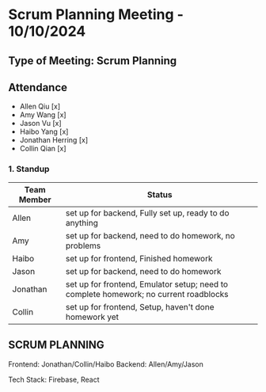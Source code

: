 # Scrum Planning Meeting - 10/10/2024

## Type of Meeting: Scrum Planning

## Attendance

- Allen Qiu [x]
- Amy Wang [x]
- Jason Vu [x]
- Haibo Yang [x]
- Jonathan Herring [x]
- Collin Qian [x]

### 1. Standup

| Team Member | Status                                                                                |
| ----------- | ------------------------------------------------------------------------------------- |
| Allen       | set up for backend, Fully set up, ready to do anything                                               |
| Amy         | set up for backend, need to do homework, no problems                                  |
| Haibo       | set up for frontend, Finished homework                                                |
| Jason       | set up for backend, need to do homework                                |
| Jonathan    | set up for frontend, Emulator setup; need to complete homework; no current roadblocks |
| Collin      | set up for frontend, Setup, haven't done homework yet                                 |

## SCRUM PLANNING

Frontend: Jonathan/Collin/Haibo
Backend: Allen/Amy/Jason

Tech Stack: Firebase, React

